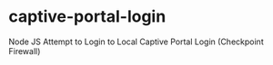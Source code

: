 # captive-portal-login
Node JS Attempt to Login to Local Captive Portal Login (Checkpoint Firewall)

